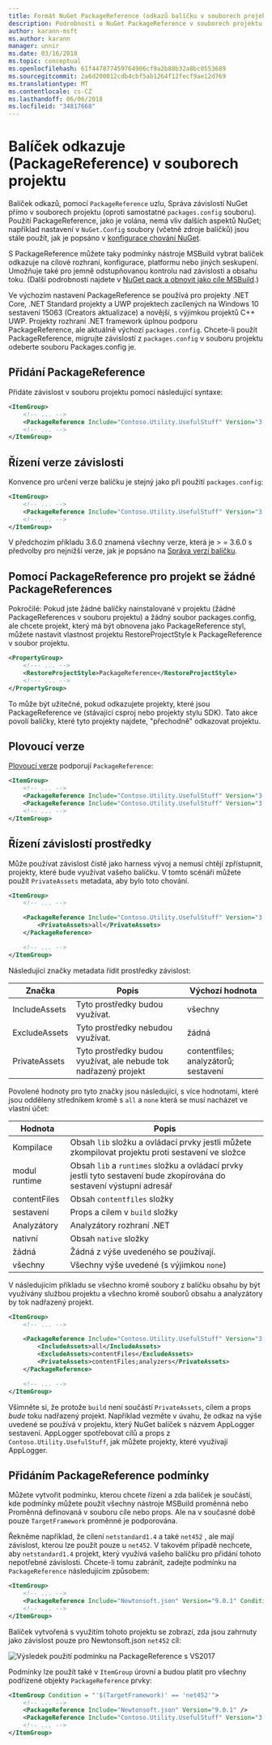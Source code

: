 ```yaml
---
title: Formát NuGet PackageReference (odkazů balíčku v souborech projektu)
description: Podrobnosti o NuGet PackageReference v souborech projektu podporuje NuGet 4.0 + a VS2017 a .NET Core 2.0
author: karann-msft
ms.author: karann
manager: unnir
ms.date: 03/16/2018
ms.topic: conceptual
ms.openlocfilehash: 61f447877459764906cf9a2b88b32a8bc0553689
ms.sourcegitcommit: 2a6d200012cdb4cbf5ab1264f12fecf9ae12d769
ms.translationtype: MT
ms.contentlocale: cs-CZ
ms.lasthandoff: 06/06/2018
ms.locfileid: "34817668"
---
```

# <a name="package-references-packagereference-in-project-files"></a>Balíček odkazuje (PackageReference) v souborech projektu

Balíček odkazů, pomocí `PackageReference` uzlu, Správa závislostí NuGet přímo v souborech projektu (oproti samostatné `packages.config` souboru). Použití PackageReference, jako je volána, nemá vliv dalších aspektů NuGet; například nastavení v `NuGet.Config` soubory (včetně zdroje balíčků) jsou stále použít, jak je popsáno v [konfigurace chování NuGet](configuring-nuget-behavior.md).

S PackageReference můžete taky podmínky nástroje MSBuild vybrat balíček odkazuje na cílové rozhraní, konfigurace, platformu nebo jiných seskupení. Umožňuje také pro jemně odstupňovanou kontrolu nad závislosti a obsahu toku. (Další podrobnosti najdete v [NuGet pack a obnovit jako cíle MSBuild](../reference/msbuild-targets.md).)

Ve výchozím nastavení PackageReference se používá pro projekty .NET Core, .NET Standard projekty a UWP projektech zacílených na Windows 10 sestavení 15063 (Creators aktualizace) a novější, s výjimkou projektů C++ UWP. Projekty rozhraní .NET framework úplnou podporu PackageReference, ale aktuálně výchozí `packages.config`. Chcete-li použít PackageReference, migrujte závislostí z `packages.config` v souboru projektu odeberte souboru Packages.config je.

## <a name="adding-a-packagereference"></a>Přidání PackageReference

Přidáte závislost v souboru projektu pomocí následující syntaxe:

```xml
<ItemGroup>
    <!-- ... -->
    <PackageReference Include="Contoso.Utility.UsefulStuff" Version="3.6.0" />
    <!-- ... -->
</ItemGroup>
```

## <a name="controlling-dependency-version"></a>Řízení verze závislosti

Konvence pro určení verze balíčku je stejný jako při použití `packages.config`:

```xml
<ItemGroup>
    <!-- ... -->
    <PackageReference Include="Contoso.Utility.UsefulStuff" Version="3.6.0" />
    <!-- ... -->
</ItemGroup>
```

V předchozím příkladu 3.6.0 znamená všechny verze, která je > = 3.6.0 s předvolby pro nejnižší verze, jak je popsáno na [Správa verzí balíčku](../reference/package-versioning.md#version-ranges-and-wildcards).

## <a name="using-packagereference-for-a-project-with-no-packagereferences"></a>Pomocí PackageReference pro projekt se žádné PackageReferences
Pokročilé: Pokud jste žádné balíčky nainstalované v projektu (žádné PackageReferences v souboru projektu) a žádný soubor packages.config, ale chcete projekt, který má být obnovena jako PackageReference styl, můžete nastavit vlastnost projektu RestoreProjectStyle k PackageReference v soubor projektu.
```xml
<PropertyGroup>
    <!--- ... -->
    <RestoreProjectStyle>PackageReference</RestoreProjectStyle>
    <!--- ... -->
</PropertyGroup>    
```
To může být užitečné, pokud odkazujete projekty, které jsou PackageReference ve (stávající csproj nebo projekty stylu SDK). Tato akce povolí balíčky, které tyto projekty najdete, "přechodně" odkazovat projektu.

## <a name="floating-versions"></a>Plovoucí verze

[Plovoucí verze](../consume-packages/dependency-resolution.md#floating-versions) podporují `PackageReference`:

```xml
<ItemGroup>
    <!-- ... -->
    <PackageReference Include="Contoso.Utility.UsefulStuff" Version="3.6.*" />
    <PackageReference Include="Contoso.Utility.UsefulStuff" Version="3.6.0-beta*" />
    <!-- ... -->
</ItemGroup>
```

## <a name="controlling-dependency-assets"></a>Řízení závislostí prostředky

Může používat závislost čistě jako harness vývoj a nemusí chtějí zpřístupnit, projekty, které bude využívat vašeho balíčku. V tomto scénáři můžete použít `PrivateAssets` metadata, aby bylo toto chování.

```xml
<ItemGroup>
    <!-- ... -->

    <PackageReference Include="Contoso.Utility.UsefulStuff" Version="3.6.0">
        <PrivateAssets>all</PrivateAssets>
    </PackageReference>

    <!-- ... -->
</ItemGroup>
```

Následující značky metadata řídit prostředky závislost:

| Značka | Popis | Výchozí hodnota |
| --- | --- | --- |
| IncludeAssets | Tyto prostředky budou využívat. | všechny |
| ExcludeAssets | Tyto prostředky nebudou využívat. | žádná |
| PrivateAssets | Tyto prostředky budou využívat, ale nebude tok nadřazený projekt | contentfiles; analyzátorů; sestavení |

Povolené hodnoty pro tyto značky jsou následující, s více hodnotami, které jsou odděleny středníkem kromě s `all` a `none` která se musí nacházet ve vlastní účet:

| Hodnota | Popis |
| --- | ---
| Kompilace | Obsah `lib` složku a ovládací prvky jestli můžete zkompilovat projektu proti sestavení ve složce |
| modul runtime | Obsah `lib` a `runtimes` složku a ovládací prvky jestli tyto sestavení bude zkopírována do sestavení výstupní adresář |
| contentFiles | Obsah `contentfiles` složky |
| sestavení | Props a cílem v `build` složky |
| Analyzátory | Analyzátory rozhraní .NET |
| nativní | Obsah `native` složky |
| žádná | Žádná z výše uvedeného se používají. |
| všechny | Všechny výše uvedené (s výjimkou `none`) |

V následujícím příkladu se všechno kromě soubory z balíčku obsahu by být využívány službou projektu a všechno kromě souborů obsahu a analyzátory by tok nadřazený projekt.

```xml
<ItemGroup>
    <!-- ... -->

    <PackageReference Include="Contoso.Utility.UsefulStuff" Version="3.6.0">
        <IncludeAssets>all</IncludeAssets>
        <ExcludeAssets>contentFiles</ExcludeAssets>
        <PrivateAssets>contentFiles;analyzers</PrivateAssets>
    </PackageReference>

    <!-- ... -->
</ItemGroup>
```

Všimněte si, že protože `build` není součástí `PrivateAssets`, cílem a props *bude* toku nadřazený projekt. Například vezměte v úvahu, že odkaz na výše uvedené se používá v projektu, který NuGet balíček s názvem AppLogger sestavení. AppLogger spotřebovat cílů a props z `Contoso.Utility.UsefulStuff`, jak můžete projekty, které využívají AppLogger.

## <a name="adding-a-packagereference-condition"></a>Přidáním PackageReference podmínky

Můžete vytvořit podmínku, kterou chcete řízení a zda balíček je součástí, kde podmínky můžete použít všechny nástroje MSBuild proměnná nebo Proměnná definovaná v souboru cíle nebo props. Ale na v současné době pouze `TargetFramework` proměnné je podporována.

Řekněme například, že cílení `netstandard1.4` a také `net452` , ale mají závislost, kterou lze použít pouze u `net452`. V takovém případě nechcete, aby `netstandard1.4` projekt, který využívá vašeho balíčku pro přidání tohoto nepotřebné závislosti. Chcete-li tomu zabránit, zadejte podmínku na `PackageReference` následujícím způsobem:

```xml
<ItemGroup>
    <!-- ... -->
    <PackageReference Include="Newtonsoft.json" Version="9.0.1" Condition="'$(TargetFramework)' == 'net452'" />
    <!-- ... -->
</ItemGroup>
```

Balíček vytvořená s využitím tohoto projektu se zobrazí, zda jsou zahrnuty jako závislost pouze pro Newtonsoft.json `net452` cíl:

![Výsledek použití podmínku na PackageReference s VS2017](media/PackageReference-Condition.png)

Podmínky lze použít také v `ItemGroup` úrovni a budou platit pro všechny podřízené objekty `PackageReference` prvky:

```xml
<ItemGroup Condition = "'$(TargetFramework)' == 'net452'">
    <!-- ... -->
    <PackageReference Include="Newtonsoft.json" Version="9.0.1" />
    <PackageReference Include="Contoso.Utility.UsefulStuff" Version="3.6.0" />
    <!-- ... -->
</ItemGroup>
```
